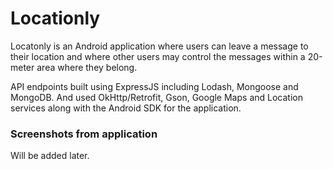 # Locationly

Locatonly is an Android application where users can leave a message to their location and where other users may control the messages within a 20-meter area where they belong.

API endpoints built using ExpressJS including Lodash, Mongoose and MongoDB. And used OkHttp/Retrofit, Gson, Google Maps and Location services along with the Android SDK for the application.

### Screenshots from application

Will be added later.
